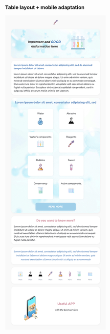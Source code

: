 ### Table layout + mobile adaptation

<img src="https://github.com/Lubov-L/Mail.example/blob/master/images/full.png">
